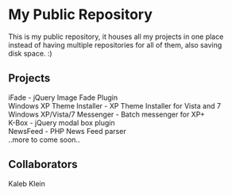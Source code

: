 My Public Repository
====================
This is my public repository, it houses all my projects in one place<br>
instead of having multiple repositories for all of them, also saving<br>
disk space. :)

Projects
--------
iFade - jQuery Image Fade Plugin<br>
Windows XP Theme Installer - XP Theme Installer for Vista and 7<br>
Windows XP/Vista/7 Messenger - Batch messenger for XP+<br>
K-Box - jQuery modal box plugin<br>
NewsFeed - PHP News Feed parser<br>
..more to come soon..

Collaborators
-------------
Kaleb Klein